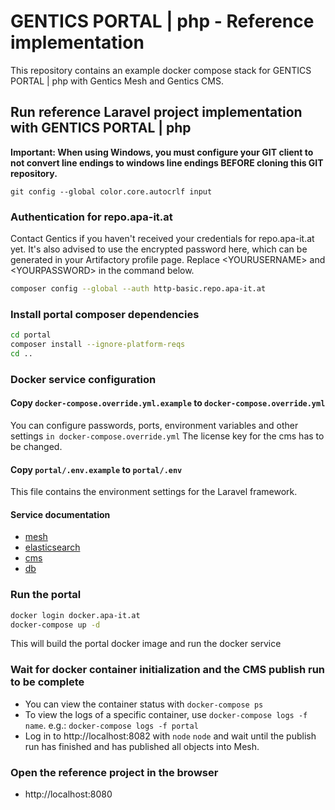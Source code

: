 # GENTICS PORTAL | php - Reference implementation

This repository contains an example docker compose stack for GENTICS PORTAL | php with Gentics Mesh and Gentics CMS.

## Run reference Laravel project implementation with GENTICS PORTAL | php

**Important: When using Windows, you must configure your GIT client to not convert line endings to windows line endings BEFORE cloning this GIT repository.**

```
git config --global color.core.autocrlf input
```

### Authentication for repo.apa-it.at

Contact Gentics if you haven't received your credentials for repo.apa-it.at yet.
It's also advised to use the encrypted password here, which can be generated in your Artifactory profile page. Replace &lt;YOURUSERNAME&gt; and &lt;YOURPASSWORD&gt; in the command below.

```bash
composer config --global --auth http-basic.repo.apa-it.at
```

### Install portal composer dependencies

```bash
cd portal
composer install --ignore-platform-reqs
cd ..
```

### Docker service configuration

#### Copy `docker-compose.override.yml.example` to `docker-compose.override.yml`

You can configure passwords, ports, environment variables and other settings `in docker-compose.override.yml`
The license key for the cms has to be changed.

#### Copy `portal/.env.example` to `portal/.env`

This file contains the environment settings for the Laravel framework.


#### Service documentation

* [mesh](https://getmesh.io/docs/beta/administration-guide.html#_environment_variables)
* [elasticsearch](https://www.elastic.co/guide/en/elasticsearch/reference/current/docker.html)
* [cms](https://hub.docker.com/r/gentics/cms/)
* [db](https://hub.docker.com/_/mariadb/)

### Run the portal

```bash
docker login docker.apa-it.at
docker-compose up -d
```

This will build the portal docker image and run the docker service

### Wait for docker container initialization and the CMS publish run to be complete

* You can view the container status with `docker-compose ps`
* To view the logs of a specific container, use `docker-compose logs -f name`. e.g.: `docker-compose logs -f portal`
* Log in to http://localhost:8082 with `node` `node` and wait until the publish run has finished and has published all objects into Mesh.

### Open the reference project in the browser

* http://localhost:8080
